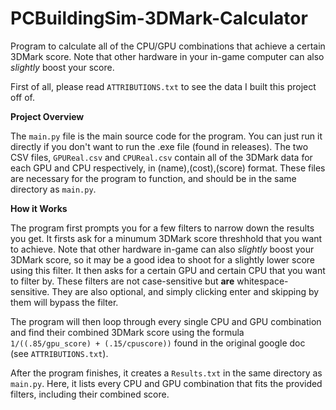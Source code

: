 # PCBuildingSim-3DMark-Calculator
Program to calculate all of the CPU/GPU combinations that achieve a certain 3DMark score. Note that other hardware in your in-game computer can also _slightly_ boost your score.

First of all, please read ```ATTRIBUTIONS.txt``` to see the data I built this project off of.

**Project Overview**

The ```main.py``` file is the main source code for the program. You can just run it directly if you don't want to run the .exe file (found in releases). The two CSV files, ```GPUReal.csv``` and ```CPUReal.csv``` contain all of the 3DMark data for each GPU and CPU respectively, in (name),(cost),(score) format. These files are necessary for the program to function, and should be in the same directory as ```main.py```.

**How it Works**

The program first prompts you for a few filters to narrow down the results you get. It firsts ask for a minumum 3DMark score threshhold that you want to achieve. Note that other hardware in-game can also _slightly_ boost your 3DMark score, so it may be a good idea to shoot for a slightly lower score using this filter. It then asks for a certain GPU and certain CPU that you want to filter by. These filters are not case-sensitive but **are** whitespace-sensitive. They are also optional, and simply clicking enter and skipping by them will bypass the filter.

The program will then loop through every single CPU and GPU combination and find their combined 3DMark score using the formula ```1/((.85/gpu_score) + (.15/cpuscore))``` found in the original google doc (see ```ATTRIBUTIONS.txt```).

After the program finishes, it creates a ```Results.txt``` in the same directory as ```main.py```. Here, it lists every CPU and GPU combination that fits the provided filters, including their combined score.

